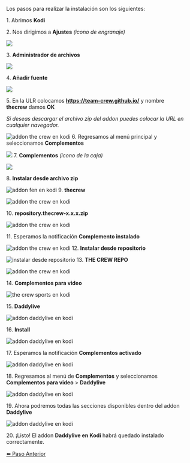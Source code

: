 Los pasos para realizar la instalación son los siguientes:

1\. Abrimos **Kodi**

2\. Nos dirigimos a **Ajustes** _(icono de engranaje)_

![](/images/60.jpg)

3\. **Administrador de archivos**

![](/images/61.jpg)

4\. **Añadir fuente**

![](/images/62.jpg)

5\. En la ULR colocamos **https://team-crew.github.io/** y nombre **thecrew** damos **OK**

_Si deseas descargar el archivo zip del addon puedes colocar la URL en cualquier navegador._

![addon the crew en kodi](/images/63.jpg)
6\. Regresamos al menú principal y seleccionamos **Complementos**

![](/images/64.jpg)
7\. **Complementos** *(icono de la caja)*

![](/images/65.jpg)

8\. **Instalar desde archivo zip**

![addon fen en kodi](/images/66.jpg)
9\. **thecrew**

![addon the crew en kodi](/images/67.jpg)

10\. **repository.thecrew-x.x.x.zip**

![addon the crew en kodi](/images/68.jpg)

11\. Esperamos la notificación **Complemento instalado**

![addon the crew en kodi](/images/69.jpg)
12\. **Instalar desde repositorio**

![instalar desde repositorio](/images/70.jpg)
13\. **THE CREW REPO**

![addon the crew en kodi](/images/71.jpg)

14\. **Complementos para video**

![the crew sports en kodi](/images/72.jpg)

15\. **Daddylive**

![addon daddylive en kodi](/images/73.jpg)

16\. **Install**

![addon daddylive en kodi](/images/74.jpg)

17\. Esperamos la notificación **Complementos activado**

![addon daddylive en kodi](/images/75.jpg)

18\. Regresamos al menú de **Complementos** y seleccionamos **Complementos para video** > **Daddylive**

![addon daddylive en kodi](/images/76.jpg)

19\. Ahora podremos todas las secciones disponibles dentro del addon **Daddylive**

![addon daddylive en kodi](/images/77.jpg)

20\. ¡Listo! El addon **Daddylive en Kodi** habrá quedado instalado correctamente.

[⬅️ Paso Anterior](step2-acestream.md)
